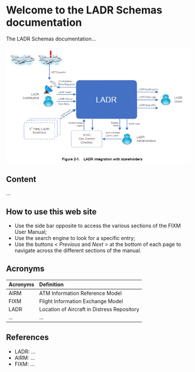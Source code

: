 # Welcome to the LADR Schemas documentation

The LADR Schemas documentation...

![Image](.//media/LADR_integration_with_Stakeholders.png)

## Content
...


## How to use this web site

- Use the side bar opposite to access the various sections of the FIXM User Manual;
- Use the search engine to look for a specific entry;
- Use the buttons *< Previous* and *Next >* at the bottom of each page to navigate across the different sections of the manual.

## Acronyms

|Acronyms|Definition|
|:-|:--|
|AIRM|ATM Information Reference Model|
|FIXM|Flight Information Exchange Model|
|LADR|Location of Aircraft in Distress Repository|
|...|...|


## References

- LADR: ...
- AIRM: ...
- FIXM: ...
 
